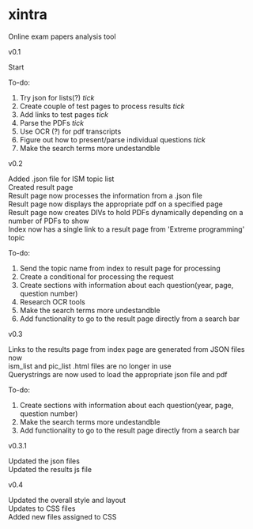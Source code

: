 # xintra

Online exam papers analysis tool

v0.1

Start 

To-do:
  1. Try json for lists(?) *tick*
  2. Create couple of test pages to process results *tick*
  3. Add links to test pages *tick*
  4. Parse the PDFs *tick*
  5. Use OCR (?) for pdf transcripts
  6. Figure out how to present/parse individual questions *tick*
  7. Make the search terms more undestandble 

v0.2

Added .json file for ISM topic list  
Created result page  
Result page now processes the information from a .json file  
Result page now displays the appropriate pdf on a specified page  
Result page now creates DIVs to hold PDFs dynamically depending on a number of PDFs to show  
Index now has a single link to a result page from 'Extreme programming' topic  


To-do:
  1. Send the topic name from index to result page for processing
  2. Create a conditional for processing the request
  3. Create sections with information about each question(year, page, question number)  
  4. Research OCR tools  
  5. Make the search terms more undestandble 
  6. Add functionality to go to the result page directly from a search bar
  
 v0.3    
 
 Links to the results page from index page are generated from JSON files now  
 ism_list and pic_list .html files are no longer in use  
 Querystrings are now used to load the appropriate json file and pdf  
 
 To-do:  
  1. Create sections with information about each question(year, page, question number)
  2. Make the search terms more undestandble 
  3. Add functionality to go to the result page directly from a search bar  
  
 v0.3.1  
 
  Updated the json files  
  Updated the results js file  

v0.4

  Updated the overall style and layout  
  Updates to CSS files  
  Added new files assigned to CSS  
